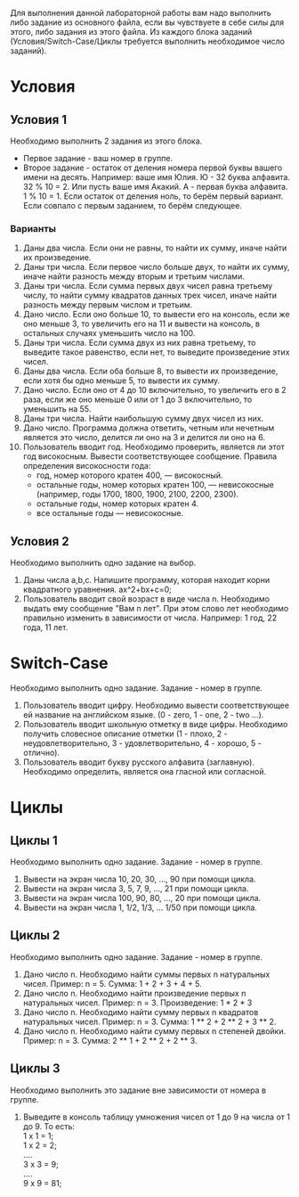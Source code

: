 Для выполнения данной лабораторной работы вам надо выполнить либо задание из основного файла, если вы чувствуете в себе силы для этого, либо задания из этого файла.
Из каждого блока заданий (Условия/Switch-Case/Циклы требуется выполнить необходимое число заданий).

# Условия
## Условия 1
Необходимо выполнить 2 задания из этого блока. 
- Первое задание - ваш номер в группе. 
- Второе задание - остаток от деления номера первой буквы вашего имени на десять. 
  Например: ваше имя Юлия. Ю - 32 буква алфавита. 32 % 10 = 2. Или пусть ваше имя Акакий. А - первая буква алфавита. 1 % 10 = 1.
  Если остаток от деления ноль, то берём первый вариант.
  Если совпало с первым заданием, то берём следующее.

### Варианты
1.  Даны два числа. Если они не равны, то найти их сумму, иначе найти их произведение.
2.  Даны три числа. Если первое число больше двух, то найти их сумму, иначе найти разность между вторым и третьим числами.
3.  Даны три числа. Если сумма первых двух чисел равна третьему числу, то найти сумму квадратов данных трех чисел, иначе найти разность между первым числом и третьим.
4.  Дано число. Если оно больше 10, то вывести его на консоль, если же оно меньше 3, то увеличить его на 11 и вывести на консоль, в остальных случаях уменьшить число на 100.
5.  Даны три числа. Если сумма двух из них равна третьему, то выведите такое равенство, если нет, то выведите произведение этих чисел.
6.  Даны два числа. Если оба больше 8, то вывести их произведение, если хотя бы одно меньше 5, то вывести их сумму.
7.  Дано число. Если оно от 4 до 10 включительно, то увеличить его в 2 раза, если же оно меньше 0 или от 1 до 3 включительно, то уменьшить на 55.
8.  Даны три числа. Найти наибольшую сумму двух чисел из них.
9.  Дано число. Программа должна ответить, четным или нечетным является это число, делится ли оно на 3 и делится ли оно на 6.
10. Пользователь вводит год. Необходимо проверить, является ли этот год високосным. Вывести соответствующее сообщение. 
    Правила определения високосности года:
    - год, номер которого кратен 400, — високосный.
    - остальные годы, номер которых кратен 100, — невисокосные (например, годы 1700, 1800, 1900, 2100, 2200, 2300).
    - остальные годы, номер которых кратен 4.
    - все остальные годы — невисокосные.


## Условия 2
Необходимо выполнить одно задание на выбор.

1. Даны числа a,b,c. Напишите программу, которая находит корни квадратного уравнения. ax^2+bx+c=0;
2. Пользователь вводит свой возраст в виде числа n. Необходимо выдать ему сообщение "Вам n лет". При этом слово лет необходимо правильно изменить в зависимости от числа. 
    Например: 1 год, 22 года, 11 лет.

# Switch-Case
Необходимо выполнить одно задание. Задание - номер в группе.
 
 1. Пользователь вводит цифру. Необходимо вывести соответствующее ей название на английском языке. (0 - zero, 1 - one, 2 - two ...).
 2. Пользователь вводит школьную отметку в виде цифры. Необходимо получить словесное описание отметки (1 - плохо, 2 - неудовлетворительно, 3 - удовлетворительно, 4 - хорошо, 5 - отлично).
 3. Пользователь вводит букву русского алфавита (заглавную). Необходимо определить, является она гласной или согласной.

# Циклы
## Циклы 1
Необходимо выполнить одно задание. Задание - номер в группе.

1.  Вывести на экран числа 10, 20, 30, ..., 90 при помощи цикла.
2.  Вывести на экран числа 3, 5, 7, 9, ..., 21 при помощи цикла.
3.  Вывести на экран числа 100, 90, 80, ..., 20 при помощи цикла.
4.  Вывести на экран числа 1, 1/2, 1/3, ... 1/50 при помощи цикла.

## Циклы 2
Необходимо выполнить одно задание. Задание - номер в группе.

1. Дано число n. Необходимо найти суммы первых n натуральных чисел.
   Пример: n = 5. Сумма: 1 + 2 + 3 + 4 + 5.
2. Дано число n. Необходимо найти произведение первых n натуральных чисел.
   Пример: n = 3. Произведение: 1 * 2 * 3
3. Дано число n. Необходимо найти сумму первых n квадратов натуральных чисел.
   Пример: n = 3. Сумма: 1 ** 2 + 2 ** 2 + 3 ** 2.
4. Дано число n. Необходимо найти сумму первых n степеней двойки.
   Пример: n = 3. Сумма: 2 ** 1 + 2 ** 2 + 2 ** 3.
   
## Циклы 3
Необходимо выполнить это задание вне зависимости от номера в группе.
1.  Выведите в консоль таблицу умножения чисел от 1 до 9 на числа от 1 до 9. То есть: <br>
    1 x 1 = 1; <br>
    1 x 2 = 2; <br>
    .... <br>
    3 x 3 = 9; <br>
    .... <br>
    9 x 9 = 81; <br>
